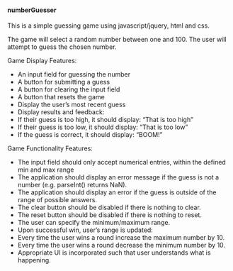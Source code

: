 #### numberGuesser

This is a simple guessing game using javascript/jquery, html and css.

The game will select a random number between one and 100.  The user will attempt to guess the chosen number.

Game Display Features:
 - An input field for guessing the number
 - A button for submitting a guess
 - A button for clearing the input field
 - A button that resets the game
 - Display the user’s most recent guess
 - Display results and feedback:
 - If their guess is too high, it should display: “That is too high”
 - If their guess is too low, it should display: “That is too low”
 - If the guess is correct, it should display: “BOOM!”

Game Functionality Features:
 - The input field should only accept numerical entries, within the defined min and max range
 - The application should display an error message if the guess is not a number (e.g. parseInt() returns NaN).
 - The application should display an error if the guess is outside of the range of possible answers.
 - The clear button should be disabled if there is nothing to clear.
 - The reset button should be disabled if there is nothing to reset.
 - The user can specify the minimum/maximum range.
 - Upon successful win, user’s range is updated:
 - Every time the user wins a round increase the maximum number by 10.
 - Every time the user wins a round decrease the minimum number by 10.
 - Appropriate UI is incorporated such that user understands what is happening.